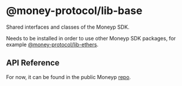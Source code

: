 # @money-protocol/lib-base

Shared interfaces and classes of the Moneyp SDK.

Needs to be installed in order to use other Moneyp SDK packages, for example [@money-protocol/lib-ethers](https://www.npmjs.com/package/@money-protocol/lib-ethers).

## API Reference

For now, it can be found in the public Moneyp [repo](https://github.com/moneyp/moneyp/blob/master/docs/sdk/lib-base.md).
